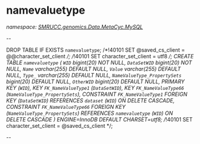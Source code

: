 ﻿# namevaluetype
_namespace: [SMRUCC.genomics.Data.MetaCyc.MySQL](./index.md)_

--
 
 DROP TABLE IF EXISTS `namevaluetype`;
 /*!40101 SET @saved_cs_client = @@character_set_client */;
 /*!40101 SET character_set_client = utf8 */;
 CREATE TABLE `namevaluetype` (
 `WID` bigint(20) NOT NULL,
 `DataSetWID` bigint(20) NOT NULL,
 `Name` varchar(255) DEFAULT NULL,
 `Value` varchar(255) DEFAULT NULL,
 `Type_` varchar(255) DEFAULT NULL,
 `NameValueType_PropertySets` bigint(20) DEFAULT NULL,
 `OtherWID` bigint(20) DEFAULT NULL,
 PRIMARY KEY (`WID`),
 KEY `FK_NameValueType1` (`DataSetWID`),
 KEY `FK_NameValueType66` (`NameValueType_PropertySets`),
 CONSTRAINT `FK_NameValueType1` FOREIGN KEY (`DataSetWID`) REFERENCES `dataset` (`WID`) ON DELETE CASCADE,
 CONSTRAINT `FK_NameValueType66` FOREIGN KEY (`NameValueType_PropertySets`) REFERENCES `namevaluetype` (`WID`) ON DELETE CASCADE
 ) ENGINE=InnoDB DEFAULT CHARSET=utf8;
 /*!40101 SET character_set_client = @saved_cs_client */;
 
 --




